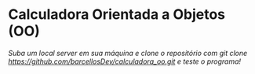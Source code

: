 # Calculadora Orientada a Objetos (OO)

*Suba um local server em sua máquina e clone o repositório com git clone https://github.com/barcellosDev/calculadora_oo.git e teste o programa!*
